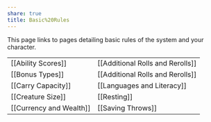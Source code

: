 ```yaml
---
share: true
title: Basic%20Rules
---
```

This page links to pages detailing basic rules of the system and your character.

|     |     |
| --- | --- |
| [[Ability Scores]] | [[Additional Rolls and Rerolls]] |
| [[Bonus Types]]   | [[Additional Rolls and Rerolls]]    |
| [[Carry Capacity]]    |  [[Languages and Literacy]]   |
| [[Creature Size]]    | [[Resting]]    |
| [[Currency and Wealth]]    | [[Saving Throws]]    |